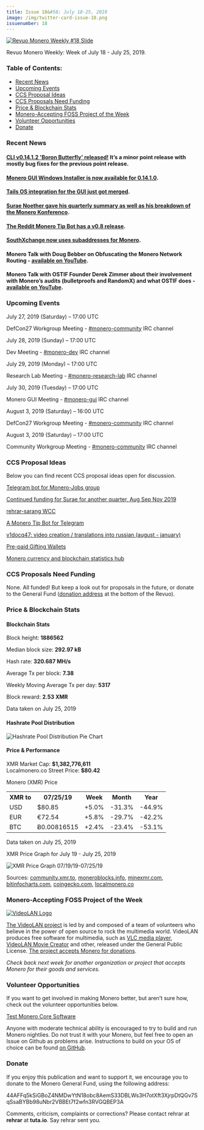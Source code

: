 ```yaml
---
title: Issue 18&#58; July 18-25, 2019
image: /img/twitter-card-issue-18.png
issuenumber: 18
---
```

[<img src="/img/img-issue18.png" alt="Revuo Monero Weekly #18 Slide" class="img-lead">](/issue-18.html)

<p class="text-lead">Revuo Monero Weekly: Week of July 18 - July 25, 2019.</p>
<!--more-->

<h3>Table of Contents:</h3>
<ul class="contents">
    <li><a href="#news">Recent News</a></li>
    <li><a href="#events">Upcoming Events</a></li>
    <li><a href="#ideas">CCS Proposal Ideas</a></li>
    <li><a href="#proposals">CCS Proposals Need Funding</a></li>
    <li><a href="#stats">Price & Blockchain Stats</a></li>
    <li><a href="#merchant">Monero-Accepting FOSS Project of the Week</a></li>
    <li><a href="#volunteer">Volunteer Opportunities</a></li>
    <li><a href="#donate">Donate</a></li>
</ul>

<h3 id="news">Recent News</h3>

<div class="newsbyte">
    <h4><a href="https://www.reddit.com/r/Monero/comments/cg3zih/cli_v01412_boron_butterfly_released/" target="_blank">CLI v0.14.1.2 'Boron Butterfly' released!</a> It’s a minor point release with mostly bug fixes for the previous point release.</h4>
</div>

<div class="newsbyte">
    <h4><a href="https://web.getmonero.org/downloads/" target="_blank">Monero GUI Windows Installer is now available for 0.14.1.0</a>.
    </h4>
</div>

<div class="newsbyte">
    <h4><a href="https://www.reddit.com/r/Monero/comments/cf1fpf/tails_integration_for_the_gui_just_got_merged/" target="_blank">Tails OS integration for the GUI just got merged</a>.</h4>
</div>

<div class="newsbyte">
    <h4><a href="https://www.reddit.com/r/Monero/comments/cfsc2m/suraes_content_dump_konferenco_post_morto_budget/" target="_blank">Surae Noether gave his quarterly summary as well as his breakdown of the Monero Konferenco</a>.
    </h4>
</div>

<div class="newsbyte">
    <h4><a href="https://www.reddit.com/r/Monero/comments/cfr2m1/umonerotipsbot_v08_release/" target="_blank">The Reddit Monero Tip Bot has a v0.8 release</a>.</h4>
</div>

<div class="newsbyte">
    <h4><a href="https://twitter.com/southxchange/status/1152963776901242881" target="_blank">SouthXchange now uses subaddresses for Monero</a>.</h4>
</div>

<div class="newsbyte">
    <h4>Monero Talk with Doug Bebber on Obfuscating the Monero Network Routing - <a href="https://www.youtube.com/watch?v=i02CIOzgv8Y" target="_blank">available on YouTube</a>.</h4>
</div>

<div class="newsbyte">
    <h4>Monero Talk with OSTIF Founder Derek Zimmer about their involvement with Monero’s audits (bulletproofs and RandomX) and what OSTIF does - <a href="https://www.youtube.com/watch?v=kdE3w6RL1e8" target="_blank">available on YouTube</a>.</h4>
</div>

<h3 id="events">Upcoming Events</h3>

<div class="event">
    <p class="date">July 27, 2019 (Saturday) – 17:00 UTC</p>
    <p>DefCon27 Workgroup Meeting - <a href="irc://chat.freenode.net/#monero-community" target="_blank">#monero-community</a> IRC channel</p>
</div>

<div class="event">
    <p class="date" markdown="1">July 28, 2019 (Sunday) – 17:00 UTC</p>
    <p markdown="1">Dev Meeting - <a href="irc://chat.freenode.net/#monero-dev" target="_blank">#monero-dev</a> IRC channel</p>
</div>

<div class="event">
    <p class="date" markdown="1">July 29, 2019 (Monday) – 17:00 UTC</p>
    <p markdown="1">Research Lab Meeting - <a href="irc://chat.freenode.net/#monero-research-lab" target="_blank">#monero-research-lab</a> IRC channel</p>
</div>

<div class="event">
    <p class="date" markdown="1">July 30, 2019 (Tuesday) – 17:00 UTC</p>
    <p markdown="1">Monero GUI Meeting - <a href="irc://chat.freenode.net/#monero-gui" target="_blank">#monero-gui</a> IRC channel</p>
</div>

<div class="event">
    <p class="date">August 3, 2019 (Saturday) – 16:00 UTC</p>
    <p>DefCon27 Workgroup Meeting - <a href="irc://chat.freenode.net/#monero-community" target="_blank">#monero-community</a> IRC channel</p>
</div>

<div class="event">
    <p class="date" markdown="1">August 3, 2019 (Saturday) – 17:00 UTC</p>
    <p markdown="1">Community Workgroup Meeting - <a href="irc://chat.freenode.net/#monero-community" target="_blank">#monero-community</a> IRC channel</p>
</div>

<h3 id="ideas">CCS Proposal Ideas</h3>

<p>Below you can find recent CCS proposal ideas open for discussion.</p>

<div class="proposal">
<p><a href="https://repo.getmonero.org/monero-project/ccs-proposals/merge_requests/91" target="_blank">Telegram bot for Monero-Jobs group</a></p>
</div>

<div class="proposal">
<p><a href="https://repo.getmonero.org/monero-project/ccs-proposals/merge_requests/89" target="_blank">Continued funding for Surae for another quarter, Aug Sep Nov 2019</a></p>
</div>

<div class="proposal">
<p><a href="https://repo.getmonero.org/monero-project/ccs-proposals/merge_requests/87" target="_blank">rehrar-sarang WCC</a></p>
</div>

<div class="proposal">
<p><a href="https://repo.getmonero.org/monero-project/ccs-proposals/merge_requests/86" target="_blank">A Monero Tip Bot for Telegram</a></p>
</div>

<div class="proposal">
<p><a href="https://repo.getmonero.org/monero-project/ccs-proposals/merge_requests/84" target="_blank">v1docq47: video creation / translations into russian (august - january)</a></p>
</div>

<div class="proposal">
<p><a href="https://repo.getmonero.org/monero-project/ccs-proposals/merge_requests/78" target="_blank">Pre-paid Gifting Wallets</a></p>
</div>

<div class="proposal">
<p><a href="https://repo.getmonero.org/monero-project/ccs-proposals/merge_requests/58" target="_blank">Monero currency and blockchain statistics hub</a></p>
</div>

<h3 id="proposals">CCS Proposals Need Funding</h3>

<p>None. All funded! But keep a look out for proposals in the future, or donate to the General Fund (<a href="#donate">donation address</a> at the bottom of the Revuo).</p>

<h3 id="stats">Price & Blockchain Stats</h3>

<h4 class="stat">Blockchain Stats</h4>

<div class="bcstats">
    <p>Block height: <b>1886562</b></p>
    <p>Median block size: <b>292.97 kB</b></p>
    <p>Hash rate: <b>320.687 MH/s</b></p>
    <p>Average Tx per block: <b>7.38</b></p>
    <p>Weekly Moving Average Tx per day: <b>5317</b></p>
    <p>Block reward: <b>2.53 XMR</b></p>
</div>
<p class="note">Data taken on July 25, 2019</p>

<h4 class="stat">Hashrate Pool Distribution</h4>
<p><img src="/img/hashrate-pool-distribution-0725.png" alt="Hashrate Pool Distribution Pie Chart"/></p>

<h4 class="stat">Price & Performance</h4>

<div class="price-intro">XMR Market Cap:  <b> $1,382,776,611</b><br>Localmonero.co Street Price: <b>$80.42</b></div>

<p class="table-title">Monero (XMR) Price</p>
<table class="price-table">
  <tr class="row1">
    <th>XMR to</th>
    <th>07/25/19</th>
    <th>Week</th>
    <th>Month</th>
    <th>Year</th>
  </tr>
  <tr>
    <td data-th="XMR to">USD</td>
    <td data-th="07/25/19">$80.85</td>
    <td data-th="Week" class="green">+5.0%</td>
    <td data-th="Month" class="red">-31.3%</td>
    <td data-th="Year" class="red">-44.9%</td>
  </tr>
  <tr class="row3">
    <td data-th="XMR to">EUR</td>
    <td data-th="07/25/19">€72.54</td>
    <td data-th="Week" class="green">+5.8%</td>
    <td data-th="Month" class="red">-29.7%</td>
    <td data-th="Year" class="red">-42.2%</td>
  </tr>
  <tr>
    <td data-th="XMR to">BTC</td>
    <td data-th="07/25/19">Ƀ0.00816515</td>
    <td data-th="Week" class="green">+2.4%</td>
    <td data-th="Month" class="red">-23.4%</td>
    <td data-th="Year" class="red">-53.1%</td>
  </tr>
</table>
<p class="note">Data taken on July 25, 2019</p>

<p class="table-title">XMR Price Graph for July 19 - July 25, 2019</p>

![XMR Price Graph 07/19/19-07/25/19](/img/weekly-chart-0725.png "XMR Price Graph 07/19/19-07/25/19") 

Sources: <a href="https://community.xmr.to/explorer/mainnet/" target="_blank">community.xmr.to</a>, <a href="https://moneroblocks.info/stats/transaction-stats" target="_blank">moneroblocks.info</a>, <a href="https://minexmr.com/pools.html" target="_blank">minexmr.com</a>, <a href="https://bitinfocharts.com/monero/" target="_blank">bitinfocharts.com</a>, <a href="https://www.coingecko.com/" target="_blank">coingecko.com</a>, <a href="https://localmonero.co/" target="_blank">localmonero.co</a>

<h3 id="merchant">Monero-Accepting FOSS Project of the Week</h3>

<a href="http://www.videolan.org/" target="_blank"><img src="/img/videolan.png" class="videolan-img" alt="VideoLAN Logo"></a>

<a href="http://www.videolan.org/contribute.html#money" target="_blank">The VideoLAN project</a> is led by and composed of a team of volunteers who believe in the power of open source to rock the multimedia world. VideoLAN produces free software for multimedia, such as <a href="http://www.videolan.org/vlc/" target="_blank">VLC media player</a>, <a href="http://www.videolan.org/vlmc/" target="_blank">VideoLAN Movie Creator</a> and other, released under the General Public License. <a href="http://www.videolan.org/contribute.html#money" target="_blank">The project accepts Monero for donations</a>.

<i>Check back next week for another organization or project that accepts Monero for their goods and services.</i>

<h3 id="volunteer">Volunteer Opportunities</h3>

<p>If you want to get involved in making Monero better, but aren’t sure how, check out the volunteer opportunities below.</p>

<div class="newsbyte">
    <p class="date"><a href="https://github.com/monero-project/monero" target="_blank">Test Monero Core Software</a></p>
    <p>Anyone with moderate technical ability is encouraged to try to build and run Monero nightlies. Do not trust it with your Monero, but feel free to open an Issue on Github as problems arise. Instructions to build on your OS of choice can be found <a href="https://github.com/monero-project/monero#compiling-monero-from-source" target="_blank">on GitHub</a>. </p>
</div>

<h3 id="donate">Donate</h3>

<p markdown="1">If you enjoy this publication and want to support it, we encourage you to donate to the Monero General Fund, using the following address:</p>

<p class="address" markdown="1">44AFFq5kSiGBoZ4NMDwYtN18obc8AemS33DBLWs3H7otXft3XjrpDtQGv7SqSsaBYBb98uNbr2VBBEt7f2wfn3RVGQBEP3A</p>

<!--p><a href="monero:44AFFq5kSiGBoZ4NMDwYtN18obc8AemS33DBLWs3H7otXft3XjrpDtQGv7SqSsaBYBb98uNbr2VBBEt7f2wfn3RVGQBEP3A" class="qr"><img src="/img/donate-monero.png"></a></p-->

Comments, criticism, complaints or corrections? Please contact rehrar at **rehrar** at **tuta.io**. Say rehrar sent you.